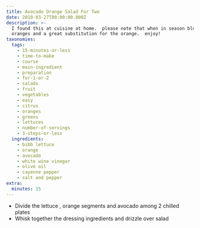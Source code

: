 ```yaml
---
title: Avocado Orange Salad For Two
date: 2010-03-27T00:00:00.000Z
description: >-
  I found this at cuisine at home.  please note that when in season blood
  oranges and a great substitution for the orange.  enjoy!
taxonomies:
  tags:
    - 15-minutes-or-less
    - time-to-make
    - course
    - main-ingredient
    - preparation
    - for-1-or-2
    - salads
    - fruit
    - vegetables
    - easy
    - citrus
    - oranges
    - greens
    - lettuces
    - number-of-servings
    - 3-steps-or-less
  ingredients:
    - bibb lettuce
    - orange
    - avocado
    - white wine vinegar
    - olive oil
    - cayenne pepper
    - salt and pepper
extra:
  minutes: 15
---
```

 - Divide the lettuce , orange segments and avocado among 2 chilled plates
 - Whisk together the dressing ingredients and drizzle over salad
